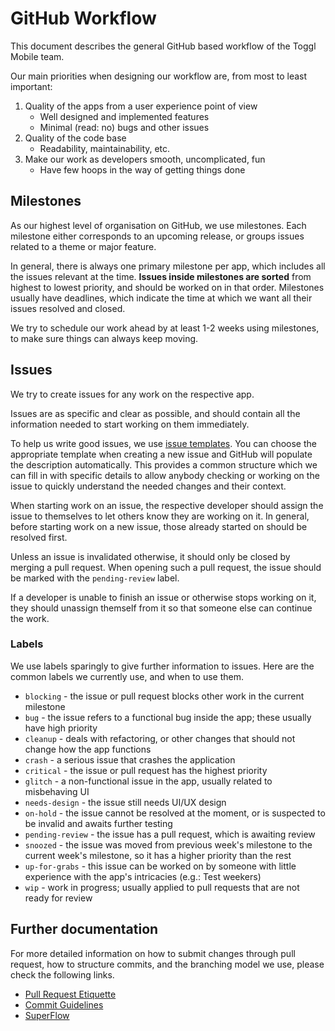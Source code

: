 # GitHub Workflow

This document describes the general GitHub based workflow of the Toggl Mobile team.

Our main priorities when designing our workflow are, from most to least important:

1. Quality of the apps from a user experience point of view
    - Well designed and implemented features
    - Minimal (read: no) bugs and other issues
2. Quality of the code base
    - Readability, maintainability, etc.
3. Make our work as developers smooth, uncomplicated, fun
    - Have few hoops in the way of getting things done


## Milestones

As our highest level of organisation on GitHub, we use milestones. Each milestone either corresponds to an upcoming release, or groups issues related to a theme or major feature.

In general, there is always one primary milestone per app, which includes all the issues relevant at the time. **Issues inside milestones are sorted** from highest to lowest priority, and should be worked on in that order. Milestones usually have deadlines, which indicate the time at which we want all their issues resolved and closed.

We try to schedule our work ahead by at least 1-2 weeks using milestones, to make sure things can always keep moving.


## Issues

We try to create issues for any work on the respective app.

Issues are as specific and clear as possible, and should contain all the information needed to start working on them immediately.

To help us write good issues, we use [issue templates](https://help.github.com/articles/about-issue-and-pull-request-templates/). You can choose the appropriate template when creating a new issue and GitHub will populate the description automatically. This provides a common structure which we can fill in with specific details to allow anybody checking or working on the issue to quickly understand the needed changes and their context.

When starting work on an issue, the respective developer should assign the issue to themselves to let others know they are working on it. In general, before starting work on a new issue, those already started on should be resolved first.

Unless an issue is invalidated otherwise, it should only be closed by merging a pull request. When opening such a pull request, the issue should be marked with the `pending-review` label.

If a developer is unable to finish an issue or otherwise stops working on it, they should unassign themself from it so that someone else can continue the work.

### Labels

We use labels sparingly to give further information to issues. Here are the common labels we currently use, and when to use them.

- `blocking` - the issue or pull request blocks other work in the current milestone  
- `bug` - the issue refers to a functional bug inside the app; these usually have high priority
- `cleanup` - deals with refactoring, or other changes that should not change how the app functions
- `crash` - a serious issue that crashes the application
- `critical` - the issue or pull request has the highest priority
- `glitch` - a non-functional issue in the app, usually related to misbehaving UI
- `needs-design` - the issue still needs UI/UX design
- `on-hold` - the issue cannot be resolved at the moment, or is suspected to be invalid and awaits further testing
- `pending-review` - the issue has a pull request, which is awaiting review
- `snoozed` - the issue was moved from previous week's milestone to the current week's milestone, so it has a higher priority than the rest
- `up-for-grabs` - this issue can be worked on by someone with little experience with the app's intricacies (e.g.: Test weekers)
- `wip` - work in progress; usually applied to pull requests that are not ready for review


## Further documentation

For more detailed information on how to submit changes through pull request, how to structure commits, and the branching model we use, please check the following links.

- [Pull Request Etiquette](https://github.com/toggl/mobile-docs/blob/develop/pull-request-etiquette.md "Pull Request Etiquette")
- [Commit Guidelines](https://github.com/toggl/mobile-docs/blob/develop/commit-guidelines.md "Commit Guidelines")
- [SuperFlow](https://github.com/toggl/mobile-docs/blob/develop/superflow.md "SuperFlow: Toggl Mobile's branching work flow")
